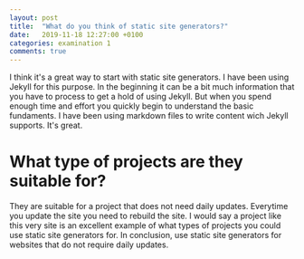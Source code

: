 ```yaml
---
layout: post
title:  "What do you think of static site generators?"
date:   2019-11-18 12:27:00 +0100
categories: examination 1
comments: true
---
```

I think it's a great way to start with static site generators. I have been using Jekyll for this purpose. In the beginning it can be a bit much information that you have to process to get a hold of using Jekyll. But when you spend enough time and effort you quickly begin to understand the basic fundaments. I have been using markdown files to write content wich Jekyll supports. It's great.

# What type of projects are they suitable for?
They are suitable for a project that does not need daily updates. Everytime you update the site you need to rebuild the site. I would say a project like this very site is an excellent example of what types of projects you could use static site generators for. In conclusion, use static site generators for websites that do not require daily updates.